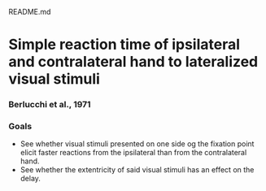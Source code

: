 README.md

# Simple reaction time of ipsilateral and contralateral hand to lateralized visual stimuli
### Berlucchi et al., 1971

### Goals
- See whether visual stimuli presented on one side og the fixation point elicit faster reactions from the ipsilateral than from the contralateral hand. 
- See whether the extentricity of said visual stimuli has an effect on the delay. 